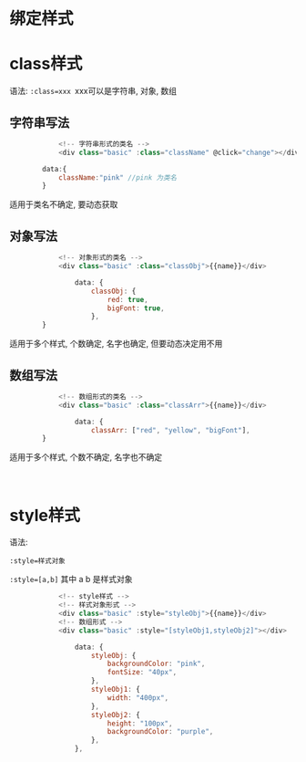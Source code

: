 # 绑定样式

# class样式

语法:  `:class=xxx ​`xxx可以是字符串, 对象, 数组

## 字符串写法

```js
            <!-- 字符串形式的类名 -->
            <div class="basic" :class="className" @click="change"></div>

		data:{
			className:"pink" //pink 为类名
		}
```

适用于类名不确定, 要动态获取

## 对象写法

```js
            <!-- 对象形式的类名 -->
            <div class="basic" :class="classObj">{{name}}</div>

                data: {
                    classObj: {
                        red: true,
                        bigFont: true,
                    },
		}
```

适用于多个样式, 个数确定, 名字也确定, 但要动态决定用不用

## 数组写法

```js
            <!-- 数组形式的类名 -->
            <div class="basic" :class="classArr">{{name}}</div>

                data: {
                    classArr: ["red", "yellow", "bigFont"],
		}
```

适用于多个样式, 个数不确定, 名字也不确定

‍

# style样式

语法: 

`:style=样式对象`

`:style=[a,b]` 其中 a b 是样式对象

```js
            <!-- style样式 -->
            <!-- 样式对象形式 -->
            <div class="basic" :style="styleObj">{{name}}</div>
            <!-- 数组形式 -->
            <div class="basic" :style="[styleObj1,styleObj2]"></div>

                data: {
                    styleObj: {
                        backgroundColor: "pink",
                        fontSize: "40px",
                    },
                    styleObj1: {
                        width: "400px",
                    },
                    styleObj2: {
                        height: "100px",
                        backgroundColor: "purple",
                    },
                },
```
